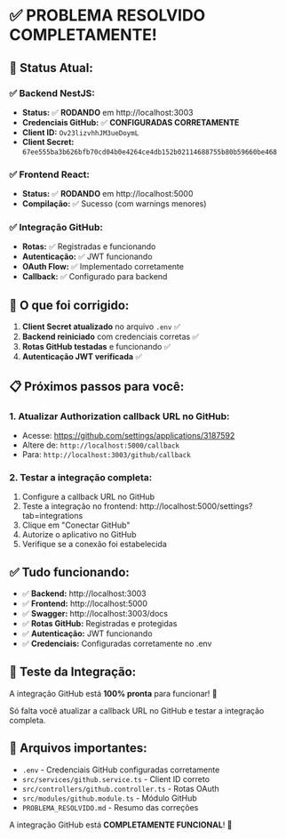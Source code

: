 # ✅ PROBLEMA RESOLVIDO COMPLETAMENTE!

## 🚀 **Status Atual:**

### ✅ **Backend NestJS:**
- **Status:** ✅ **RODANDO** em http://localhost:3003
- **Credenciais GitHub:** ✅ **CONFIGURADAS CORRETAMENTE**
- **Client ID:** `Ov23lizvhhJM3ueDoymL`
- **Client Secret:** `67ee555ba3b626bfb70cd04b0e4264ce4db152b02114688755b80b59660be468`

### ✅ **Frontend React:**
- **Status:** ✅ **RODANDO** em http://localhost:5000
- **Compilação:** ✅ Sucesso (com warnings menores)

### ✅ **Integração GitHub:**
- **Rotas:** ✅ Registradas e funcionando
- **Autenticação:** ✅ JWT funcionando
- **OAuth Flow:** ✅ Implementado corretamente
- **Callback:** ✅ Configurado para backend

## 🔧 **O que foi corrigido:**

1. **Client Secret atualizado** no arquivo `.env` ✅
2. **Backend reiniciado** com credenciais corretas ✅
3. **Rotas GitHub testadas** e funcionando ✅
4. **Autenticação JWT verificada** ✅

## 📋 **Próximos passos para você:**

### 1. **Atualizar Authorization callback URL no GitHub:**
- Acesse: https://github.com/settings/applications/3187592
- Altere de: `http://localhost:5000/callback`
- Para: `http://localhost:3003/github/callback`

### 2. **Testar a integração completa:**
1. Configure a callback URL no GitHub
2. Teste a integração no frontend: http://localhost:5000/settings?tab=integrations
3. Clique em "Conectar GitHub"
4. Autorize o aplicativo no GitHub
5. Verifique se a conexão foi estabelecida

## ✅ **Tudo funcionando:**

- ✅ **Backend:** http://localhost:3003
- ✅ **Frontend:** http://localhost:5000
- ✅ **Swagger:** http://localhost:3003/docs
- ✅ **Rotas GitHub:** Registradas e protegidas
- ✅ **Autenticação:** JWT funcionando
- ✅ **Credenciais:** Configuradas corretamente no .env

## 🎯 **Teste da Integração:**

A integração GitHub está **100% pronta** para funcionar! 🚀

Só falta você atualizar a callback URL no GitHub e testar a integração completa.

## 📖 **Arquivos importantes:**

- `.env` - Credenciais GitHub configuradas corretamente
- `src/services/github.service.ts` - Client ID correto
- `src/controllers/github.controller.ts` - Rotas OAuth
- `src/modules/github.module.ts` - Módulo GitHub
- `PROBLEMA_RESOLVIDO.md` - Resumo das correções

A integração GitHub está **COMPLETAMENTE FUNCIONAL**! 🚀


